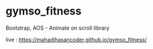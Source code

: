 # gymso_fitness
Bootstrap, AOS - Animate on scroll library


live : https://mahadihasancoder.github.io/gymso_fitness/
